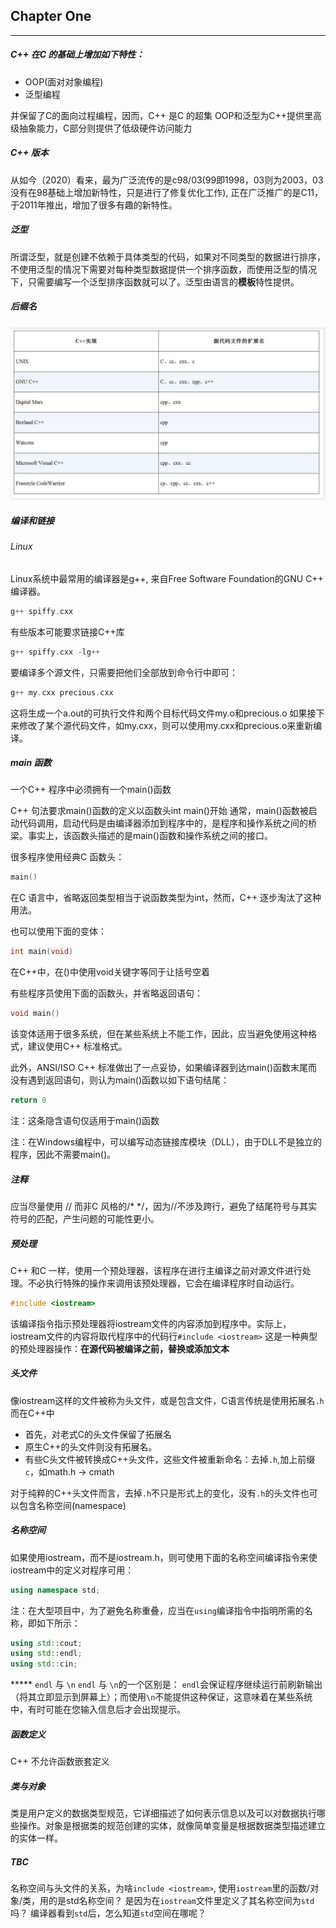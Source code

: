 ## Chapter One

****

##### C++ 在C 的基础上增加如下特性：
* OOP(面对对象编程)
* 泛型编程

并保留了C的面向过程编程，因而，C++ 是C 的超集
OOP和泛型为C++提供里高级抽象能力，C部分则提供了低级硬件访问能力


##### C++ 版本
从如今（2020）看来，最为广泛流传的是c98/03(99即1998，03则为2003，03没有在98基础上增加新特性，只是进行了修复优化工作), 正在广泛推广的是C11，于2011年推出，增加了很多有趣的新特性。


##### 泛型
所谓泛型，就是创建不依赖于具体类型的代码，如果对不同类型的数据进行排序，不使用泛型的情况下需要对每种类型数据提供一个排序函数，而使用泛型的情况下，只需要编写一个泛型排序函数就可以了。泛型由语言的**模板**特性提供。

##### 后缀名
![后缀名](./imgs/cp1_1.png "来自 C++ primer plus")

##### 编译和链接
###### Linux
Linux系统中最常用的编译器是g++, 来自Free Software Foundation的GNU C++ 编译器。

``` cpp
g++ spiffy.cxx
```
有些版本可能要求链接C++库
```cpp
g++ spiffy.cxx -lg++
```
要编译多个源文件，只需要把他们全部放到命令行中即可：
```cpp
g++ my.cxx precious.cxx
```
这将生成一个a.out的可执行文件和两个目标代码文件my.o和precious.o
如果接下来修改了某个源代码文件，如my.cxx，则可以使用my.cxx和precious.o来重新编译。


##### main 函数
一个C++ 程序中必须拥有一个main()函数

C++ 句法要求main()函数的定义以函数头int main()开始
通常，main()函数被启动代码调用，启动代码是由编译器添加到程序中的，是程序和操作系统之间的桥梁。事实上，该函数头描述的是main()函数和操作系统之间的接口。

很多程序使用经典C 函数头：
```cpp
main()
```
在C 语言中，省略返回类型相当于说函数类型为int，然而，C++ 逐步淘汰了这种用法。

也可以使用下面的变体：
```cpp
int main(void)
```
在C++中，在()中使用void关键字等同于让括号空着

有些程序员使用下面的函数头，并省略返回语句：
```cpp
void main()
```
该变体适用于很多系统，但在某些系统上不能工作，因此，应当避免使用这种格式，建议使用C++ 标准格式。

此外，ANSI/ISO C++ 标准做出了一点妥协，如果编译器到达main()函数末尾而没有遇到返回语句，则认为main()函数以如下语句结尾：
```cpp
return 0
```
注：这条隐含语句仅适用于main()函数

注：在Windows编程中，可以编写动态链接库模块（DLL），由于DLL不是独立的程序，因此不需要main()。


##### 注释
应当尽量使用 // 而非C 风格的/* */，因为//不涉及跨行，避免了结尾符号与其实符号的匹配，产生问题的可能性更小。

##### 预处理
C++ 和C 一样，使用一个预处理器，该程序在进行主编译之前对源文件进行处理。不必执行特殊的操作来调用该预处理器，它会在编译程序时自动运行。

```cpp
#include <iostream>
```
该编译指令指示预处理器将iostream文件的内容添加到程序中。实际上，iostream文件的内容将取代程序中的代码行```#include <iostream>```
这是一种典型的预处理器操作：**在源代码被编译之前，替换或添加文本**

##### 头文件
像iostream这样的文件被称为头文件，或是包含文件，C语言传统是使用拓展名`.h`
而在C++中
* 首先，对老式C的头文件保留了拓展名
* 原生C++的头文件则没有拓展名。
* 有些C头文件被转换成C++头文件，这些文件被重新命名：去掉`.h`,加上前缀`c`，如math.h -> cmath

对于纯粹的C++头文件而言，去掉`.h`不只是形式上的变化，没有`.h`的头文件也可以包含名称空间(namespace)

##### 名称空间
如果使用iostream，而不是iostream.h，则可使用下面的名称空间编译指令来使iostream中的定义对程序可用：
```cpp
using namespace std;
```

注：在大型项目中，为了避免名称重叠，应当在`using`编译指令中指明所需的名称，即如下所示：
```cpp
using std::cout;
using std::endl;
using std::cin;
```

***** `endl` 与 `\n`
`endl` 与 `\n`的一个区别是： `endl`会保证程序继续运行前刷新输出（将其立即显示到屏幕上）；而使用`\n`不能提供这种保证，这意味着在某些系统中，有时可能在您输入信息后才会出现提示。


##### 函数定义
C++ 不允许函数嵌套定义

##### 类与对象
类是用户定义的数据类型规范，它详细描述了如何表示信息以及可以对数据执行哪些操作。对象是根据类的规范创建的实体，就像简单变量是根据数据类型描述建立的实体一样。


##### TBC
名称空间与头文件的关系，为啥`include <iostream>`, 使用`iostream`里的函数/对象/类，用的是std名称空间？ 是因为在`iostream`文件里定义了其名称空间为`std`吗？ 编译器看到`std`后，怎么知道`std`空间在哪呢？